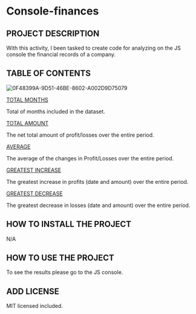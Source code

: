 # Console-finances

## PROJECT DESCRIPTION

With this activity, I been tasked to create code for analyzing on the JS console the financial records of a company.

## TABLE OF CONTENTS

![0F48399A-9D51-46BE-8602-A002D9D75079](https://user-images.githubusercontent.com/26310201/210244054-96ede08e-b150-445e-8f1d-eb80d87806f1.jpeg)


<ins>TOTAL MONTHS</ins>

Total of months included in the dataset.

<ins>TOTAL AMOUNT</ins>

The net total amount of profit/losses over the entire period.

<ins>AVERAGE</ins>

The average of the changes in Profit/Losses over the entire period.

<ins>GREATEST INCREASE</ins>

The greatest increase in profits (date and amount) over the entire period.

<ins>GREATEST DECREASE</ins>

The greatest decrease in losses (date and amount) over the entire period.

## HOW TO INSTALL THE PROJECT

N/A

## HOW TO USE THE PROJECT

To see the results please go to the JS console.

## ADD LICENSE

MIT licensed included.




